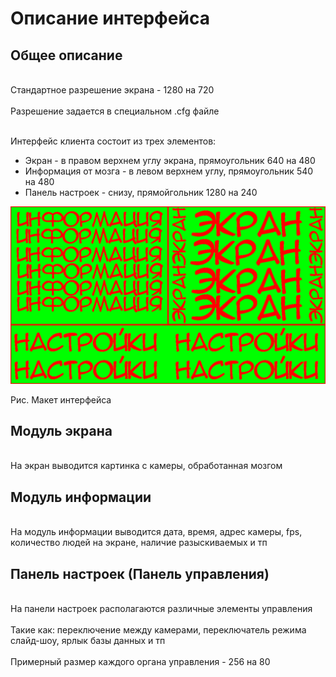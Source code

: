 <h1>Описание интерфейса</h1>


<h2>Общее описание</h2>

<br>Стандартное разрешение экрана - 1280 на 720</br>
<br>Разрешение задается в специальном .cfg файле</br>

<br>Интерфейс клиента состоит из трех элементов: </br>
<ul> 
  <li>Экран - в правом верхнем углу экрана, прямоугольник 640 на 480</li>
  <li>Информация от мозга - в левом верхнем углу, прямоугольник 540 на 480</li>
  <li>Панель настроек - снизу, прямойгольник 1280 на 240</li>
</ul>

<img src="img/interface_model.png" alt="Макет интерфейса">
<p>Рис. Макет интерфейса</p>
<p></p>

<h2>Модуль экрана</h2>
<br>На экран выводится картинка с камеры, обработанная мозгом</br>

<h2>Модуль информации</h2>
<br>На модуль информации выводится дата, время, адрес камеры, fps, количество людей на экране, наличие разыскиваемых и тп</br>

<h2>Панель настроек (Панель управления)</h2>
<br>На панели настроек располагаются различные элементы управления</br>
<br>Такие как: переключение между камерами, переключатель режима слайд-шоу, ярлык базы данных и тп</br>
<br>Примерный размер каждого органа управления - 256 на 80</br>


<img>
